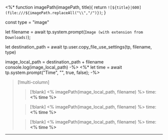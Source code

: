 <%*
function imagePath(imagePath, title){
	return `![${title}|600](file:///${imagePath.replaceAll("\\","/")})`;
}

const type = "image"

let filename = await tp.system.prompt(`Image (with extension from Downloads)`);

let destination_path = await tp.user.copy_file_use_settings(tp, filename, type)

image_local_path = destination_path + filename
console.log(image_local_path)
-%>
<%*
  let time = await tp.system.prompt("Time", "", true, false);
-%>

> [!multi-column]
>
>> [!blank]
>> <% imagePath(image_local_path, filename) %>
>> time:  **<% time %>**
>
>> [!blank]
>> <% imagePath(image_local_path, filename) %>
>> time:  **<% time %>**
>
>> [!blank]
>> <% imagePath(image_local_path, filename) %>
>> time:  **<% time %>**

---
